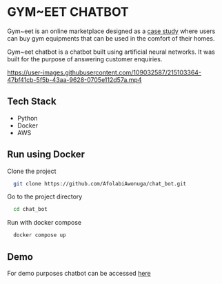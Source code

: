 
# GYM~EET CHATBOT

Gym~eet is an online marketplace designed as a [case study](https://www.behance.net/gallery/158499317/Gymeet-Website) where users can buy gym equipments that can be used in the comfort of their homes.

Gym~eet chatbot is a chatbot built using artificial neural networks. It was built for the purpose of answering customer enquiries.



https://user-images.githubusercontent.com/109032587/215103364-47bf41cb-5f5b-43aa-9628-0705e112d57a.mp4






## Tech Stack

- Python 
- Docker 
- AWS


## Run using Docker 

Clone the project

```bash
  git clone https://github.com/AfolabiAwonuga/chat_bot.git
```

Go to the project directory

```bash
  cd chat_bot
```

Run with docker compose

```bash
  docker compose up
```


## Demo

For demo purposes chatbot can be accessed [here](http://54.205.111.198:8501/)
